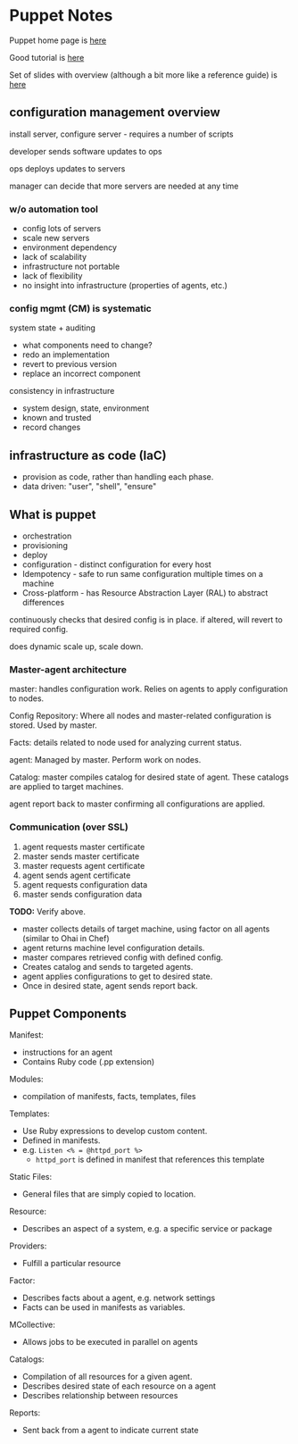 # Puppet Notes

Puppet home page is [here](https://puppet.com)

Good tutorial is [here](https://www.tutorialspoint.com/puppet)

Set of slides with overview (although a bit more like a reference guide) is [here](https://blog.example42.com/tutorials/PuppetTutorial/)

## configuration management overview

install server, configure server - requires a number of scripts

developer sends software updates to ops

ops deploys updates to servers

manager can decide that more servers are needed at any time

### w/o automation tool

* config lots of servers
* scale new servers
* environment dependency
* lack of scalability
* infrastructure not portable
* lack of flexibility
* no insight into infrastructure (properties of agents, etc.)

### config mgmt (CM) is systematic

system state + auditing

* what components need to change?
* redo an implementation
* revert to previous version
* replace an incorrect component

consistency in infrastructure

* system design, state, environment
* known and trusted
* record changes

## infrastructure as code (IaC)

* provision as code, rather than handling each phase.
* data driven: "user", "shell", "ensure"

## What is puppet

* orchestration
* provisioning
* deploy
* configuration - distinct configuration for every host
* Idempotency - safe to run same configuration multiple times on a machine
* Cross-platform - has Resource Abstraction Layer (RAL) to abstract differences

continuously checks that desired config is in place.
if altered, will revert to required config.

does dynamic scale up, scale down.

### Master-agent architecture

master: handles configuration work. Relies on agents to apply configuration to nodes.

Config Repository: Where all nodes and master-related configuration is stored. Used by master.

Facts: details related to node used for analyzing current status.

agent: Managed by master. Perform work on nodes.

Catalog: master compiles catalog for desired state of agent. These catalogs are applied to target machines.

agent report back to master confirming all configurations are applied.

### Communication (over SSL)

1. agent requests master certificate
2. master sends master certificate
3. master requests agent certificate
4. agent sends agent certificate
5. agent requests configuration data
6. master sends configuration data

**TODO:** Verify above.

* master collects details of target machine, using factor on all agents (similar to Ohai in Chef)
* agent returns machine level configuration details.
* master compares retrieved config with defined config.
* Creates catalog and sends to targeted agents.
* agent applies configurations to get to desired state.
* Once in desired state, agent sends report back.

## Puppet Components

Manifest:

* instructions for an agent
* Contains Ruby code (.pp extension)

Modules:

* compilation of manifests, facts, templates, files

Templates:

* Use Ruby expressions to develop custom content.
* Defined in manifests.
* e.g. `Listen <% = @httpd_port %>`
  * `httpd_port` is defined in manifest that references this template

Static Files:

* General files that are simply copied to location.

Resource:

* Describes an aspect of a system, e.g. a specific service or package

Providers:

* Fulfill a particular resource

Factor:

* Describes facts about a agent, e.g. network settings
* Facts can be used in manifests as variables.

MCollective:

* Allows jobs to be executed in parallel on agents

Catalogs:

* Compilation of all resources for a given agent.
* Describes desired state of each resource on a agent
* Describes relationship between resources

Reports:

* Sent back from a agent to indicate current state
